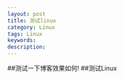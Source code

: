 ```yaml
---
layout: post
title: 测试linux
category: Linux
tags: Linux
keywords: 
description: 
---
```


##测试一下博客效果如何!
##测试Linux
